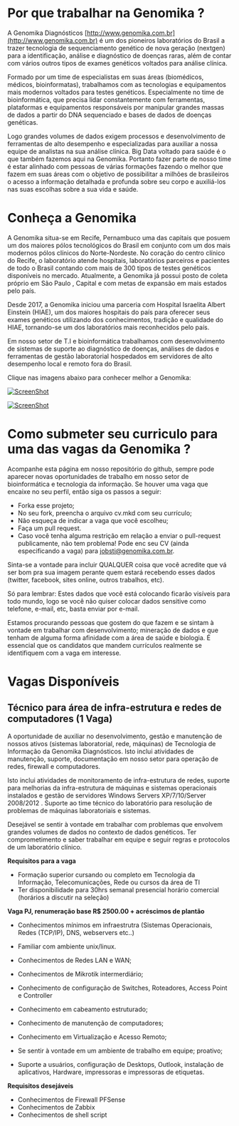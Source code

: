 Por que trabalhar na Genomika ?
===============================

A Genomika Diagnósticos [http://www.genomika.com.br](http://www.genomika.com.br) é um dos pioneiros laboratórios do Brasil a trazer tecnologia de sequenciamento genético de nova geração (nextgen) para a identificação, análise e diagnóstico de doenças raras, além de contar com vários outros tipos de exames genéticos voltados para análise clínica.

Formado por um time de especialistas em suas áreas (biomédicos, médicos, bioinformatas), trabalhamos com as tecnologias e equipamentos mais modernos voltados para testes genéticos. Especialmente no time de bioinformática, que precisa lidar constantemente com ferramentas, plataformas e equipamentos responsáveis por manipular grandes massas de dados a partir do DNA sequenciado e bases de dados de doenças genéticas.  

Logo grandes volumes de dados exigem processos e desenvolvimento de ferramentas de alto desempenho e especializadas para auxiliar a nossa equipe de analistas na sua análise clínica.  Big Data voltado para saúde é o que também fazemos aqui na Genomika. Portanto fazer parte de nosso time é estar alinhado com pessoas de várias formações fazendo o melhor que fazem em suas áreas com o objetivo de possibilitar a milhões de brasileiros o acesso a informação detalhada e profunda sobre seu corpo e auxiliá-los nas suas escolhas sobre a sua vida e saúde.

Conheça a Genomika
===============================================

A Genomika situa-se em Recife, Pernambuco uma das capitais que posuem um dos maiores pólos tecnológicos do Brasil em conjunto com um dos mais modernos pólos clínicos do Norte-Nordeste. No coração do centro clínico do Recife, o laboratório atende hospitais, laboratórios parceiros e pacientes de todo o Brasil contando com mais de 300 tipos de testes genéticos disponíveis no mercado. Atualmente, a Genomika já possui posto de coleta próprio em São Paulo , Capital e com metas de expansão em mais estados pelo país. 

Desde 2017, a Genomika iniciou uma parceria com Hospital Israelita Albert Einstein (HIAE), um dos maiores hospitais do país para oferecer seus exames genéticos utilizando dos conhecimentos, tradição e qualidade do HIAE, tornando-se um dos laboratórios mais reconhecidos pelo país.

Em nosso setor de T.I e bioinformática trabalhamos com desenvolvimento de sistemas de suporte ao diagnóstico de doenças, análises de dados e ferramentas de gestão laboratorial hospedados em servidores de alto desempenho local e remoto fora do Brasil.


Clique nas imagens abaixo para conhecer melhor a Genomika:

[![ScreenShot](http://i1.ytimg.com/vi/pKA83K7sfS8/maxresdefault.jpg)](https://youtu.be/5A6HxZ7TGRY)

[![ScreenShot](https://image.ibb.co/kUuJE6/maxdefault2.png)](https://vimeo.com/160609222)



Como submeter seu curriculo para uma das vagas da Genomika ?
===============================================

Acompanhe esta página em nosso repositório do github, sempre pode aparecer novas oportunidades de trabalho em nosso setor de bioinformática e tecnologia da informação.  Se houver uma vaga que encaixe no seu perfil, então siga os passos a seguir:

* Forka esse projeto;
* No seu fork, preencha o arquivo cv.mkd com seu currículo;
* Não esqueça de indicar a vaga que você escolheu;
* Faça um pull request.
* Caso você tenha alguma restrição em relação a enviar o pull-request publicamente, não tem problema! Pode enc seu CV (ainda especificando a vaga) para [jobsti@genomika.com.br](jobsti@genomika.com.br).

Sinta-se a vontade para incluir QUALQUER coisa que você acredite que
vá ser bom pra sua imagem perante quem estará recebendo esses dados (twitter,
facebook, sites online, outros trabalhos, etc).

Só para lembrar: Estes dados que você está colocando ficarão visíveis para todo mundo,
logo se você não quiser colocar dados sensitive como telefone, e-mail, etc, basta enviar
por e-mail.

Estamos procurando pessoas que gostem do que fazem e se sintam à vontade em trabalhar
com desenvolvimento; mineração de dados e que tenham de alguma forma afinidade com a 
área de saúde e biologia. É essencial que os candidatos que mandem currículos realmente
se identifiquem com a vaga em interesse.


Vagas Disponíveis
=================


Técnico para área de infra-estrutura e redes de computadores (1 Vaga)
------------------------------------

A oportunidade de auxiliar no desenvolvimento, gestão e manutenção de nossos ativos (sistemas laboratorial, rede, máquinas) de Tecnologia de Informação da Genomika Diagnósticos. Isto inclui atividades de manutenção, suporte, documentação em nosso setor para operação de redes, firewall e computadores.

Isto inclui atividades de monitoramento de infra-estrutura de redes, suporte para melhorias da infra-estrutura de máquinas e sistemas operacionais instalados e  gestão de servidores Windows Servers XP/7/10/Server 2008/2012 . Suporte ao time técnico do laboratório para resolução de problemas de máquinas laboratoriais e sistemas.

Desejável se sentir à vontade em trabalhar com problemas que envolvem grandes volumes de dados no contexto de dados genéticos. Ter comprometimento e saber trabalhar em equipe e seguir regras e protocolos de um laboratório clínico.

**Requisitos para a vaga**


* Formação superior cursando ou completo em Tecnologia da Informação, Telecomunicações, Rede ou cursos da área de TI
* Ter disponibilidade para 30hrs semanal presencial horário comercial (horários a discutir na seleção)

**Vaga PJ, renumeração base R$ 2500.00 + acréscimos de plantão**

* Conhecimentos mínimos em infraestrutra (Sistemas Operacionais, Redes (TCP/IP), DNS, webservers etc..)

* Familiar com ambiente unix/linux.

* Conhecimentos de Redes LAN e WAN;

* Conhecimentos de Mikrotik intermerdiário;

* Conhecimento de configuração de Switches, Roteadores, Access Point e Controller

* Conhecimento em cabeamento estruturado;

* Conhecimento de manutenção de computadores;

* Conhecimento em Virtualização e Acesso Remoto;

* Se sentir à vontade em um ambiente de trabalho em equipe; proativo;

* Suporte a usuários, configuração de Desktops, Outlook, instalação de aplicativos, Hardware, impressoras e impressoras de etiquetas.

**Requisitos desejáveis**

* Conhecimentos de Firewall PFSense
* Conhecimentos de Zabbix
* Conhecimentos de shell script
